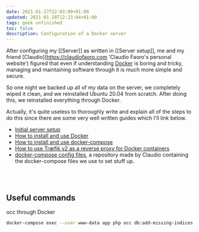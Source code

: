 ```yaml
---
date: 2021-01-27T22:03:09+01:00
updated: 2021-01-28T12:23:04+01:00
tags: geek unfinished
toc: false
description: Configuration of a Docker server
---
```

After configuring my [[Server]] as written in [[Server setup]], me and my friend [Claudio](https://claudiofaoro.com 'Claudio Faoro's personal website') figured that even if understanding [Docker](https://www.docker.com/ 'Docker official website') is boring and tricky, managing and maintaining software through it is much more simple and secure.

So one night we backed up all of my data on the server, we completely wiped it clean, and we reinstalled Ubuntu 20.04 from scratch. After doing this, we reinstalled everything through Docker.

Actually, it's quite useless to thoroughly write and explain all of the steps to do this since there are some very well written guides which I'll link below.

- [Initial server setup](https://www.digitalocean.com/community/tutorials/initial-server-setup-with-ubuntu-20-04 'Initial Server Setup with Ubuntu 20.04')
- [How to install and use Docker](https://www.digitalocean.com/community/tutorials/how-to-install-and-use-docker-on-ubuntu-20-04 'How to install and use Docker on Ubuntu 20.04')
- [How to install and use docker-compose](https://www.digitalocean.com/community/tutorials/how-to-install-and-use-docker-compose-on-ubuntu-20-04 'How to install and use docker-compose on Ubuntu 20.04')
- [How to use Træfik v2 as a reverse proxy for Docker containers](https://www.digitalocean.com/community/tutorials/how-to-use-traefik-v2-as-a-reverse-proxy-for-docker-containers-on-ubuntu-20-04 'How to use Træfik v2 as a reverse proxy for Docker containers on Ubuntu 20.04')
- [docker-compose config files](https://github.com/claudiofaoro/my-docker-containers 'my-docker-containers by Claudio Faoro on GitHub'), a repository made by Claudio containing the docker-compose files we use to set stuff up.

<br>
<br>

## Useful commands

occ through Docker
```sh
docker-compose exec --user www-data app php occ db:add-missing-indices
```